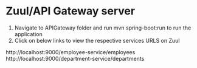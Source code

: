 # Zuul/API Gateway server 
1. Navigate to APIGateway folder and run mvn spring-boot:run to run the application
2. Click on below links to view the respective services URLS on Zuul

http://localhost:9000/employee-service/employees
http://localhost:9000/department-service/departments

